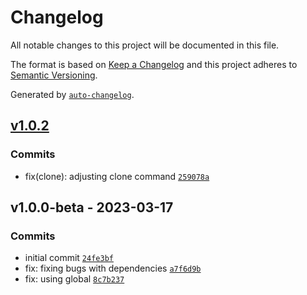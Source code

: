 # Changelog

All notable changes to this project will be documented in this file.

The format is based on [Keep a Changelog](https://keepachangelog.com/en/1.0.0/)
and this project adheres to [Semantic Versioning](https://semver.org/spec/v2.0.0.html).

Generated by [`auto-changelog`](https://github.com/CookPete/auto-changelog).

## [v1.0.2](https://github.com/GabrielBizzi/koda-cli/compare/v1.0.0-beta...v1.0.2)

### Commits

- fix(clone): adjusting clone command [`259078a`](https://github.com/GabrielBizzi/koda-cli/commit/259078a5c3de47565f42b2dec6b881d3a82e239e)

## v1.0.0-beta - 2023-03-17

### Commits

- initial commit [`24fe3bf`](https://github.com/GabrielBizzi/koda-cli/commit/24fe3bf7e633c191fb1b8f7af71bcb172add3ef0)
- fix: fixing bugs with dependencies [`a7f6d9b`](https://github.com/GabrielBizzi/koda-cli/commit/a7f6d9b0a0d9ceb5f1ffba494f413d3c1a46746e)
- fix: using global [`8c7b237`](https://github.com/GabrielBizzi/koda-cli/commit/8c7b2372e61ade0816e86f6de6ea8014af233832)
